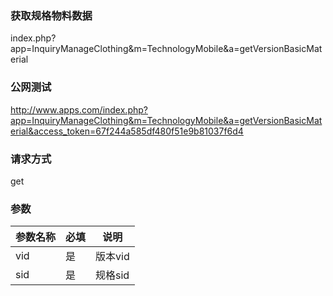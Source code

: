 ### **获取规格物料数据**
index.php?app=InquiryManageClothing&m=TechnologyMobile&a=getVersionBasicMaterial

### **公网测试**
http://www.apps.com/index.php?app=InquiryManageClothing&m=TechnologyMobile&a=getVersionBasicMaterial&access_token=67f244a585df480f51e9b81037f6d4

### **请求方式**
get


### **参数**
| 参数名称  |必填|     说明      |
|------|-----|------|
| vid| 是 |   版本vid|
| sid| 是 |   规格sid|